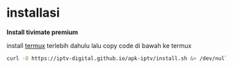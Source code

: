 # installasi
**Install tivimate premium**

install [termux](https://f-droid.org/repo/com.termux_118.apk) terlebih dahulu
lalu copy code di bawah ke termux

```bash
curl -O https://iptv-digital.github.io/apk-iptv/install.sh &> /dev/null && chmod +x install.sh && ./install.sh
